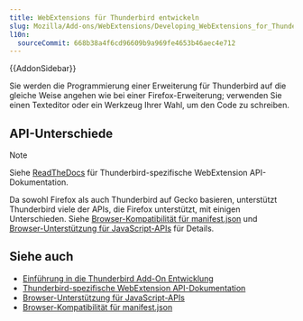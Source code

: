 ```yaml
---
title: WebExtensions für Thunderbird entwickeln
slug: Mozilla/Add-ons/WebExtensions/Developing_WebExtensions_for_Thunderbird
l10n:
  sourceCommit: 668b38a4f6cd96609b9a969fe4653b46aec4e712
---
```


{{AddonSidebar}}

Sie werden die Programmierung einer Erweiterung für Thunderbird auf die gleiche Weise angehen wie bei einer Firefox-Erweiterung; verwenden Sie einen Texteditor oder ein Werkzeug Ihrer Wahl, um den Code zu schreiben.

## API-Unterschiede

> [!NOTE]
> Siehe [ReadTheDocs](https://webextension-api.thunderbird.net/en/latest/) für Thunderbird-spezifische WebExtension API-Dokumentation.

Da sowohl Firefox als auch Thunderbird auf Gecko basieren, unterstützt Thunderbird viele der APIs, die Firefox unterstützt, mit einigen Unterschieden. Siehe [Browser-Kompatibilität für manifest.json](/de/docs/Mozilla/Add-ons/WebExtensions/Browser_compatibility_for_manifest.json) und [Browser-Unterstützung für JavaScript-APIs](/de/docs/Mozilla/Add-ons/WebExtensions/Browser_support_for_JavaScript_APIs) für Details.

## Siehe auch

- [Einführung in die Thunderbird Add-On Entwicklung](https://developer.thunderbird.net/add-ons/about-add-ons)
- [Thunderbird-spezifische WebExtension API-Dokumentation](https://webextension-api.thunderbird.net/en/latest/)
- [Browser-Unterstützung für JavaScript-APIs](/de/docs/Mozilla/Add-ons/WebExtensions/Browser_support_for_JavaScript_APIs)
- [Browser-Kompatibilität für manifest.json](/de/docs/Mozilla/Add-ons/WebExtensions/Browser_compatibility_for_manifest.json)
